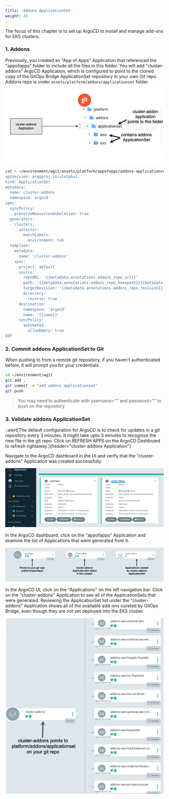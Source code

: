 ```yaml
---
title: 'Addons ApplicationSet'
weight: 40
---
```


The focus of this chapter is to set up ArgoCD to install and manage add-ons for EKS clusters.

### 1. Addons

Previously, you created an "App of Apps" Application that referenced the "appofapps" folder to include all the files in this folder. You will add "cluster-addons" ArgoCD Application, which is configured to point to the cloned copy of the GitOps Bridge ApplicationSet repository in your own Git repo. Addons repo is under `assets/platform/addons/applicationset` folder.

![cluster-addons](/static/images/cluster-addons.png)


```bash
cat > ~/environment/wgit/assets/platform/appofapps/addons-applicationset.yaml << 'EOF'
apiVersion: argoproj.io/v1alpha1
kind: ApplicationSet
metadata:
  name: cluster-addons
  namespace: argocd
spec:
  syncPolicy:
    preserveResourcesOnDeletion: true
  generators:
  - clusters:
      selector:
        matchLabels:
          environment: hub
  template:
    metadata:
      name: 'cluster-addons'
    spec:
      project: default
      source:
        repoURL: '{{metadata.annotations.addons_repo_url}}'
        path: '{{metadata.annotations.addons_repo_basepath}}{{metadata.annotations.addons_repo_path}}'
        targetRevision: '{{metadata.annotations.addons_repo_revision}}'
        directory:
          recurse: true
      destination:
        namespace: 'argocd'
        name: '{{name}}'
      syncPolicy:
        automated:
          allowEmpty: true
EOF
```

### 2. Commit addons ApplicationSet to Git

 When pushing to from a remote git repository, if you haven't authenticated before, it will prompt you for your credentials.

```bash
cd ~/environment/wgit
git add .
git commit -m "add addons applicationset"
git push
```

> You may need to authenticate with username="<your github login>" and password="<github token>" to push on the repository

### 3. Validate addons ApplicationSet

::alert[The default configuration for ArgoCD is to check for updates in a git repository every 3 minutes. It might take upto 3 minutes to recognize the new file in the git repo. Click on REFRESH APPS on the ArgoCD Dashboard to refresh rightaway.]{header="cluster-addons Application"}

Navigate to the ArgoCD dashboard in the UI and verify that the "cluster-addons" Application was created successfully.

![addons-rootapp](/static/images/addons-rootapp.png)

In the ArgoCD dashboard, click on the "appofapps" Application and examine the list of Applications that were generated from it.

![addons-rootapp](/static/images/cluster-addon-creation-flow.png)

In the ArgoCD UI, click on the "Applications" on the left navigation bar. Click on the "cluster-addons" Application to see all of the ApplicationSets that were generated. Reviewing the ApplicationSet list under the "cluster-addons" Application shows all of the available add-ons curated by GitOps Bridge, even though they are not yet deployed into the EKS cluster.

![addons-rootapp](/static/images/cluster-addons-applicationset.png)





